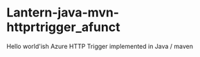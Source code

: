 # Lantern-java-mvn-httprtrigger_afunct
Hello world'ish Azure HTTP Trigger implemented in Java / maven
